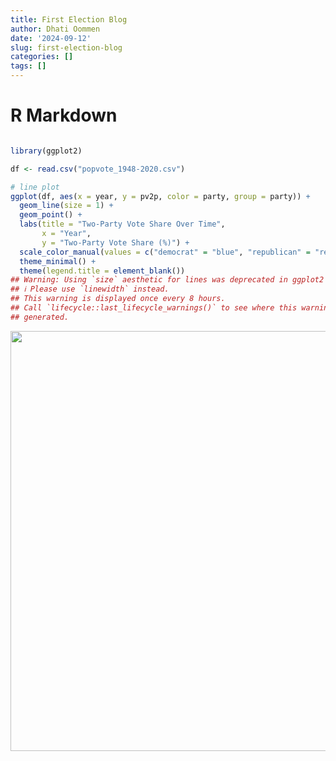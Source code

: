 ```yaml
---
title: First Election Blog
author: Dhati Oommen
date: '2024-09-12'
slug: first-election-blog
categories: []
tags: []
---
```




# R Markdown


```r

library(ggplot2)

df <- read.csv("popvote_1948-2020.csv")

# line plot
ggplot(df, aes(x = year, y = pv2p, color = party, group = party)) +
  geom_line(size = 1) +
  geom_point() +
  labs(title = "Two-Party Vote Share Over Time",
       x = "Year",
       y = "Two-Party Vote Share (%)") +
  scale_color_manual(values = c("democrat" = "blue", "republican" = "red")) +
  theme_minimal() +
  theme(legend.title = element_blank())
## Warning: Using `size` aesthetic for lines was deprecated in ggplot2 3.4.0.
## ℹ Please use `linewidth` instead.
## This warning is displayed once every 8 hours.
## Call `lifecycle::last_lifecycle_warnings()` to see where this warning was
## generated.
```

<img src="{{< blogdown/postref >}}index_files/figure-html/unnamed-chunk-1-1.png" width="672" />

<!-- ```{r} -->

<!-- library(ggplot2) -->
<!-- library(dplyr) -->
<!-- library(usmap) -->


<!-- df <- read.csv("C:/Users/dhati/Downloads/clean_wide_state_2pv_1948_2020.csv") -->

<!-- # Calculate the forecast for 2024 using the electoral cycle model -->
<!-- df <- df %>% -->
<!--   mutate(D_Y2024 = (3/4 * D_pv2p) + (1/4 * D_pv2p_lag1), -->
<!--          R_Y2024 = (3/4 * R_pv2p) + (1/4 * R_pv2p_lag1)) -->

<!-- # Determine the party with the higher forecasted vote share for each state -->
<!-- df <- df %>% -->
<!--   mutate(winning_party_2024 = ifelse(D_Y2024 > R_Y2024, "Democrat", "Republican")) -->

<!-- # Plot the forecast on a state map -->
<!-- plot_usmap(data = df, values = "winning_party_2024", color = "black") + -->
<!--   scale_fill_manual(name = "2024 Winning Party", values = c("Democrat" = "blue", "Republican" = "red")) + -->
<!--   theme_minimal() + -->
<!--   labs(title = "2024 Election Forecast based on Electoral Cycle Model", -->
<!--        subtitle = "Forecast: 3/4 * 2020 vote + 1/4 * 2016 vote") -->


<!-- ``` -->
<!-- ```{r} -->

<!-- library(ggplot2) -->
<!-- library(dplyr) -->
<!-- library(usmap) -->


<!-- df <- read.csv("C:/Users/dhati/Downloads/clean_wide_state_2pv_1948_2020.csv") -->

<!-- # Calculate the forecast for 2024 using the electoral cycle model -->
<!-- df <- df %>% -->
<!--   mutate(D_Y2024 = (3/4 * D_pv2p) + (1/4 * D_pv2p_lag1), -->
<!--          R_Y2024 = (3/4 * R_pv2p) + (1/4 * R_pv2p_lag1)) -->

<!-- # Calculate the margin for 2024 (Democratic margin is positive, Republican margin is negative) -->
<!-- df <- df %>% -->
<!--   mutate(pv2p_margin_2024 = D_Y2024 - R_Y2024) -->

<!-- # Plot the two-party vote margin for 2024 on a state map -->
<!-- plot_usmap(data = df, values = "pv2p_margin_2024", color = "black") + -->
<!--   scale_fill_gradient2(name = "2024 Vote Margin", low = "red", mid = "white", high = "blue", midpoint = 0) + -->
<!--   theme_minimal() + -->
<!--   labs(title = "2024 Election Forecast: Two-Party Vote Margin", -->
<!--        subtitle = "Positive = Democratic advantage, Negative = Republican advantage") -->

<!-- ``` -->
<!-- ```{r} -->

<!-- install.packages("ggthemes") -->
<!-- install.packages("maps") -->

<!-- library(ggplot2) -->
<!-- library(ggthemes) -->
<!-- library(maps) -->
<!-- library(tidyverse) -->
<!-- library(usmap)  -->
<!-- library(readr) -->



<!-- # Read presidential popular vote -->
<!-- d_popvote <- read_csv("C:\\Users\\dhati\\Downloads\\popvote_1948-2020 (1).csv") -->


<!-- # Subset data to most recent past election year -->
<!-- d_popvote |> colnames() -->
<!-- d_popvote |>  -->
<!--   filter(year == 2020) |>  -->
<!--   select(party, candidate, pv2p) -->

<!-- # Pivot data to wide format with party names as columns and two-party vote share as values -->
<!-- (d_popvote_wide <- d_popvote |> -->
<!--     select(year, party, pv2p) |> -->
<!--     pivot_wider(names_from = party, values_from = pv2p)) -->

<!-- # Modify winner column to show "D" if Democrats win and "R" if Republicans win -->
<!-- (d_popvote_wide <- d_popvote_wide |>  -->
<!--     mutate(winner = case_when(democrat > republican ~ "D", -->
<!--                               TRUE ~ "R"))) -->

<!-- # Summarize data with respect to winners -->
<!-- d_popvote_wide |>  -->
<!--   group_by(winner) |> -->
<!--   summarise(races = n()) -->



<!-- # Visualize the two-party presidential popular vote over time -->
<!-- d_popvote |>  -->
<!--   ggplot(aes(x = year, y = pv2p, color = party)) +  -->
<!--   geom_line() +  -->
<!--   scale_color_manual(values = c("dodgerblue4", "firebrick1")) +  -->
<!--   theme_stata() -->

<!-- my_custom_theme <- theme_bw() +  -->
<!--   theme(panel.border = element_blank(), -->
<!--         plot.title = element_text(size = 15, hjust = 0.5),  -->
<!--         axis.text.x = element_text(angle = 45, hjust = 1), -->
<!--         axis.text = element_text(size = 12), -->
<!--         strip.text = element_text(size = 18), -->
<!--         axis.line = element_line(colour = "black"), -->
<!--         legend.position = "top", -->
<!--         legend.text = element_text(size = 12)) -->

<!-- d_popvote |>  -->
<!--   ggplot(aes(x = year, y = pv2p, color = party)) +  -->
<!--   geom_line() +  -->
<!--   scale_color_manual(values = c("dodgerblue4", "firebrick1")) +  -->
<!--   my_custom_theme -->

<!-- states_map <- map_data("state") -->


<!-- d_pvstate_wide <- read_csv("C:\\Users\\dhati\\Downloads\\clean_wide_state_2pv_1948_2020.csv") -->



<!-- d_pvstate_wide$region <- tolower(d_pvstate_wide$state) -->

<!-- pv_map <- d_pvstate_wide |> -->
<!--   filter(year == 2020) |> -->
<!--   left_join(states_map, by = "region") -->

<!-- pv_win_map <- d_pvstate_wide |>  -->
<!--   filter(year == 2020) |>  -->
<!--   left_join(states_map, by = "region") |>  -->
<!--   mutate(winner = ifelse(R_pv > D_pv, "republican", "democrat")) -->

<!-- pv_win_map |>  -->
<!--   ggplot(aes(long, lat, group = group)) +  -->
<!--   geom_polygon(aes(fill = winner), color = "black") +  -->
<!--   scale_fill_manual(values = c("dodgerblue4", "firebrick1")) -->

<!-- d_pvstate_wide |>  -->
<!--   filter(year >= 1980) |>  -->
<!--   left_join(states_map, by = "region") |>  -->
<!--   mutate(winner = ifelse(R_pv > D_pv, "republican", "democrat")) |>  -->
<!--   ggplot(aes(long, lat, group = group)) +  -->
<!--   facet_wrap(facets = year ~.) +  -->
<!--   geom_polygon(aes(fill = winner), color = "white") +  -->
<!--   scale_fill_manual(values = c("dodgerblue4", "firebrick1")) +  -->
<!--   theme_void() +  -->
<!--   ggtitle("Presidential Vote Share by State (1980-2020)") +  -->
<!--   theme(strip.text = element_text(size = 12),  -->
<!--         aspect.ratio = 1) -->



<!-- # Create prediction (pv2p and margin) based on simplified electoral cycle model:  -->
<!-- # vote_2024 = 3/4*vote_2020 + 1/4*vote_2016 (lag1, lag2, respectively) -->
<!-- d_pvstate_wide |> colnames() -->

<!-- pv2p_2024_states <- d_pvstate_wide |>  -->
<!--   filter(year == 2020) |>  -->
<!--   group_by(state) |>  -->
<!--   summarize(D_pv2p_2024 = 0.75*D_pv2p + 0.25*D_pv2p_lag1,  -->
<!--             R_pv2p_2024 = 0.75*R_pv2p + 0.25*R_pv2p_lag1) |>  -->
<!--   mutate(pv2p_2024_margin = R_pv2p_2024 - D_pv2p_2024,  -->
<!--          region = tolower(state)) -->

<!-- pv2p_2024_states |>  -->
<!--   left_join(states_map, by = "region") |>  -->
<!--   ggplot(aes(long, lat, group = group)) +  -->
<!--   geom_polygon(aes(fill = pv2p_2024_margin), color = "black") +  -->
<!--   scale_fill_gradient2(high = "firebrick1",  -->
<!--                        mid = "white",  -->
<!--                        low = "dodgerblue4",  -->
<!--                        breaks = c(-50, -25, 0, 25, 50),  -->
<!--                        limits = c(-50, 50)) +  -->
<!--   theme_void() -->


<!-- # Read electoral vote data -->


<!-- # Merge with electoral votes and summarize results -->
<!-- pv2p_2024_states <- pv2p_2024_states |>  -->
<!--   mutate(year = 2024,  -->
<!--          winner = ifelse(R_pv2p_2024 > D_pv2p_2024, "R", "D")) |>  -->
<!--   left_join(ec, by = c("state", "year")) -->

<!-- # Summarize electoral votes by winner -->
<!-- pv2p_2024_states |>  -->
<!--   group_by(winner) |>  -->
<!--   summarize(electoral_votes = sum(electors)) -->

<!-- # Visualize the electoral vote distribution -->
<!-- pv2p_2024_states |>  -->
<!--   ggplot(aes(long, lat, group = group)) +  -->
<!--   geom_polygon(aes(fill = winner), color = "black") +  -->
<!--   scale_fill_manual(values = c("dodgerblue4", "firebrick1")) +  -->
<!--   labs(title = "2024 Presidential Election: Predicted Winners and Electoral Votes") -->

<!-- ``` -->
<!-- Predicting the 2024 U.S. Presidential Election: Competitiveness and State Voting Patterns -->
<!-- How Competitive Are U.S. Presidential Elections? -->
<!-- Presidential elections in the United States are notoriously competitive, with both major political parties—Democratic and Republican—alternating periods of dominance. Political polarization and socioeconomic factors play a crucial role in driving this competition, especially in recent decades. As Fiorina (2017) argues, the U.S. electorate has become increasingly polarized, contributing to the unpredictability of many elections. -->

<!-- From 1948 to 2020, the two-party popular vote share has oscillated significantly, as shown in Figure 1. The 1964 and 1972 elections stand out as landslide victories for Democrats and Republicans, respectively, while elections in 2000 and 2016 were decided by very narrow margins. These trends underscore the competitiveness and volatility of U.S. presidential elections, particularly in more recent cycles. -->

<!-- Figure 1: The graph displays the percentage of the two-party vote share for Democrats and Republicans over time, showing clear swings in party dominance. -->

<!-- This volatility highlights why forecasting elections, especially in battleground states, is a complex and uncertain process. Demographic shifts, changes in voter turnout, and emerging political issues can all play significant roles in influencing election outcomes. -->

<!-- Which States Vote Blue or Red, and How Consistently? -->
<!-- States generally fall into one of three categories in modern elections: "solid blue," "solid red," or "swing." Solid blue states, such as California and New York, reliably vote Democratic, while solid red states like Texas and Alabama lean Republican. Swing states—Florida, Pennsylvania, and Ohio—are more unpredictable and play a crucial role in determining the outcome of elections. -->

<!-- The maps in Figure 2 display state-by-state winners for presidential elections from 1980 to 2020. Notably, the "Rust Belt" states (e.g., Michigan, Wisconsin) flipped from Democratic in 2012 to Republican in 2016, a critical factor in Donald Trump’s victory. These states are projected to remain key battlegrounds in 2024. -->

<!-- Figure 2: Maps show the winning party (Democratic or Republican) in each state for U.S. presidential elections between 1980 and 2020. -->

<!-- Voting patterns are often influenced by economic factors. Bartels (2006) highlights the impact of economic inequality on voter preferences, particularly in swing states. This is evident in the changing allegiances of states like Michigan and Wisconsin, which have seen significant economic shifts over recent decades. -->

<!-- 2024 Election Prediction: First Visualizations and Forecast -->
<!-- To predict the 2024 election, we used a simplified electoral cycle model, which averages 75% of the 2020 vote share and 25% of the 2016 vote share. This model provides a baseline forecast by accounting for recent voting trends while incorporating past election results. -->

<!-- Figure 3 shows the forecasted vote margins for 2024, where red represents a Republican advantage and blue represents a Democratic advantage. Our projections suggest that Republicans will likely dominate in states such as Alabama and Wyoming, while Democrats are expected to hold firm in states like California and New York. However, several key swing states—such as Georgia, Arizona, and Pennsylvania—are expected to remain highly competitive, making them critical targets for both parties. -->

<!-- Figure 3: Map shows the projected two-party vote margin for 2024, with red indicating a Republican advantage and blue indicating a Democratic advantage. -->

<!-- This model aligns with contemporary political analyses that emphasize the growing urban-rural divide. Rural areas have increasingly shifted toward the Republican Party, while urban centers have consolidated Democratic support. This divide is expected to further intensify competition in swing states, where rural and urban votes are more evenly balanced. -->

<!-- 2024 Electoral College Projection -->
<!-- The Electoral College is the determining factor in U.S. presidential elections. Each state is allocated a set number of electoral votes based on population, and candidates must secure at least 270 out of 538 electoral votes to win the presidency. Using our projected vote margins, we estimate the Electoral College outcome for 2024. -->

<!-- According to our model, Democrats are likely to win around 270 electoral votes, while Republicans are projected to win 268—a razor-thin margin. The final outcome will hinge on key swing states, particularly Pennsylvania and Wisconsin, which could easily swing the election in either direction. -->

<!-- Figure 4: The projected Electoral College outcome for 2024, based on the predicted two-party vote margins. -->

<!-- Political scientists like Edwards (2011) have long argued that the Electoral College system disproportionately favors smaller, more rural states, giving Republicans a structural advantage. While Democrats tend to win the popular vote more frequently, they often struggle to secure enough electoral votes due to the distribution of voters in key swing states. This dynamic played a significant role in the 2000 and 2016 elections, and it is likely to be a factor in 2024 as well. -->

<!-- Conclusion -->
<!-- In summary, U.S. presidential elections remain highly competitive, particularly in swing states, where small shifts in voter behavior can have significant impacts on the final outcome. Our simplified electoral cycle model provides an initial forecast for the 2024 election, but many factors—such as campaign strategies, voter turnout, and economic conditions—will influence the final result. As things stand, the 2024 election is poised to be one of the closest and most contested elections in recent history. -->

<!-- Sources: -->
<!-- Fiorina, M. P. (2017). Unstable Majorities: Polarization, Party Sorting, and Political Stalemate. Hoover Institution Press. -->
<!-- Bartels, L. M. (2006). Unequal Democracy: The Political Economy of the New Gilded Age. Princeton University Press. -->
<!-- Edwards, G. C. (2011). Why the Electoral College is Bad for America. Yale University Press. -->
<!-- Abramowitz, A. I. (2018). The Great Alignment: Race, Party Transformation, and the Rise of Donald Trump. Yale University Press. -->
<!-- Hetherington, M. J., & Weiler, J. D. (2018). Prius or Pickup? How the Answers to Four Simple Questions Explain America’s Great Divide. Houghton Mifflin Harcourt. -->
<!-- Wasserman, D. (2020). “The Swing States of 2020.” The Cook Political Report. -->

